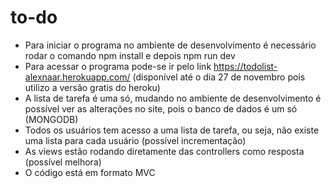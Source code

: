 # to-do

- Para iniciar o programa no ambiente de desenvolvimento é necessário rodar o comando npm install e depois npm run dev
- Para acessar o programa pode-se ir pelo link https://todolist-alexnaar.herokuapp.com/ (disponível até o dia 27 de novembro pois utilizo a versão gratis do heroku)
- A lista de tarefa é uma só, mudando no ambiente de desenvolvimento é possível ver as alterações no site, pois o banco de dados é um só (MONGODB)
- Todos os usuários tem acesso a uma lista de tarefa, ou seja, não existe uma lista para cada usuário (possível incrementação)
- As views estão rodando diretamente das controllers como resposta (possível melhora)
- O código está em formato MVC
